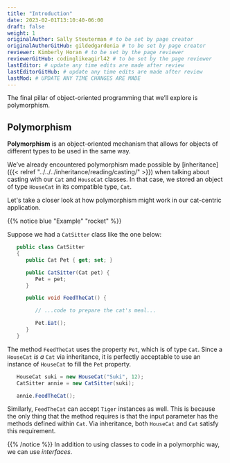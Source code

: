 ```yaml
---
title: "Introduction"
date: 2023-02-01T13:10:40-06:00
draft: false
weight: 1
originalAuthor: Sally Steuterman # to be set by page creator
originalAuthorGitHub: gildedgardenia # to be set by page creator
reviewer: Kimberly Horan # to be set by the page reviewer
reviewerGitHub: codinglikeagirl42 # to be set by the page reviewer
lastEditor: # update any time edits are made after review
lastEditorGitHub: # update any time edits are made after review
lastMod: # UPDATE ANY TIME CHANGES ARE MADE
---
```


The final pillar of object-oriented programming that we’ll
explore is polymorphism.

## Polymorphism

**Polymorphism** is an object-oriented mechanism that allows for objects
of different types to be used in the same way.

We’ve already encountered polymorphism made possible by [inheritance]({{< relref "../../../inheritance/reading/casting/" >}}) when talking about 
casting with our `Cat` and `HouseCat` classes.
In that case, we stored an object of type `HouseCat` in its compatible type, `Cat`.

Let's take a closer look at how polymorphism might work in our cat-centric application.

{{% notice blue "Example" "rocket" %}}

   Suppose we had a `CatSitter` class like the one below:

   ```csharp {linenos=table}
      public class CatSitter
      {
         public Cat Pet { get; set; }

         public CatSitter(Cat pet) {
            Pet = pet;
         }

         public void FeedTheCat() {

            // ...code to prepare the cat's meal...

            Pet.Eat();
         }
      }
   ```

   The method `FeedTheCat` uses the property `Pet`, which is of type
   `Cat`. Since a `HouseCat` *is a* `Cat` via inheritance, it is
   perfectly acceptable to use an instance of `HouseCat` to fill the
   `Pet` property.

   ```csharp {linenos=table}
      HouseCat suki = new HouseCat("Suki", 12);
      CatSitter annie = new CatSitter(suki);

      annie.FeedTheCat();
   ```

   Similarly, `FeedTheCat` can accept `Tiger` instances as well. This
   is because the only thing that the method requires is that the input
   parameter has the methods defined within `Cat`. Via inheritance,
   both `HouseCat` and `Cat` satisfy this requirement.

{{% /notice %}}
In addition to using classes to code in a polymorphic way, we can use *interfaces*.